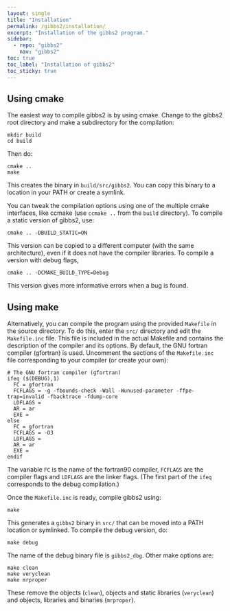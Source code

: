 ```yaml
---
layout: single
title: "Installation"
permalink: /gibbs2/installation/
excerpt: "Installation of the gibbs2 program."
sidebar:
  - repo: "gibbs2"
    nav: "gibbs2" 
toc: true
toc_label: "Installation of gibbs2"
toc_sticky: true
---
```


## Using cmake

The easiest way to compile gibbs2 is by using cmake. Change to the
gibbs2 root directory and make a subdirectory for the compilation:
~~~
mkdir build
cd build
~~~
Then do:
~~~
cmake ..
make
~~~
This creates the binary in `build/src/gibbs2`. You can copy this
binary to a location in your PATH or create a symlink. 

You can tweak the compilation options using one of the multiple cmake
interfaces, like ccmake (use `ccmake ..` from the `build`
directory). To compile a static version of gibbs2, use:
~~~
cmake .. -DBUILD_STATIC=ON
~~~
This version can be copied to a different computer (with the same
architecture), even if it does not have the compiler libraries.  To
compile a version with debug flags,
~~~
cmake .. -DCMAKE_BUILD_TYPE=Debug
~~~
This version gives more informative errors when a bug is found.

## Using make

Alternatively, you can compile the program using the provided
`Makefile` in the source directory. To do this, enter the `src/`
directory and edit the `Makefile.inc` file. This file is included in the
actual Makefile and contains the description of the compiler and its
options. By default, the GNU fortran compiler (gfortran) is
used. Uncomment the sections of the `Makefile.inc` file corresponding
to your compiler (or create your own):
~~~
# The GNU fortran compiler (gfortran)
ifeq ($(DEBUG),1)
  FC = gfortran
  FCFLAGS = -g -fbounds-check -Wall -Wunused-parameter -ffpe-trap=invalid -fbacktrace -fdump-core
  LDFLAGS = 
  AR = ar
  EXE =
else
  FC = gfortran
  FCFLAGS = -O3
  LDFLAGS = 
  AR = ar
  EXE =
endif
~~~
The variable `FC` is the name of the fortran90 compiler, `FCFLAGS` are
the compiler flags and `LDFLAGS` are the linker flags. (The first part
of the `ifeq` corresponds to the debug compilation.)

Once the `Makefile.inc` is ready, compile gibbs2 using:
~~~
make
~~~
This generates a `gibbs2` binary in `src/` that can be moved into a
PATH location or symlinked. To compile the debug version, do:
~~~
make debug
~~~
The name of the debug binary file is `gibbs2_dbg`. Other make options
are:
~~~
make clean
make veryclean
make mrproper
~~~
These remove the objects (`clean`), objects and static libraries
(`veryclean`) and objects, libraries and binaries (`mrproper`).

